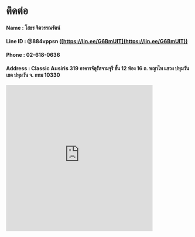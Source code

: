 # ติดต่อ

#### Name : 	โสธร จิตวรรณรัตน์

#### Line ID : 	@884vppsn ([https://lin.ee/G6BmUIT](https://lin.ee/G6BmUIT))

#### Phone	: 	02-618-0636

#### Address	:	Classic Ausiris 319 อาคารจัตุรัสจามจุรี ชั้น 12 ห้อง 16 ถ. พญาไท แขวง ปทุมวัน เขต ปทุมวัน จ. กทม 10330

<!-- Google Maps -->
<iframe src="https://www.google.com/maps/embed?pb=!1m14!1m8!1m3!1d15503.042683685693!2d100.5305695!3d13.7329345!3m2!1i1024!2i768!4f13.1!3m3!1m2!1s0x30e2992ac95a5c73%3A0x5f7c86c977474ee2!2z4LiI4Liy4Lih4LiI4Li44Lij4Li14Liq4LmB4LiE4Lin4Lij4LmM4oCL!5e0!3m2!1sth!2sth!4v1688118531692!5m2!1sth!2sth" width="400" height="400" style="border:0;" allowfullscreen="" loading="lazy" referrerpolicy="no-referrer-when-downgrade"></iframe>